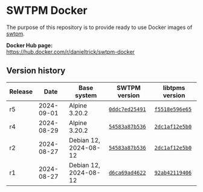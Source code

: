 SWTPM Docker
============

The purpose of this repository is to provide ready to use Docker images of [swtpm](https://github.com/stefanberger/swtpm).

**Docker Hub page:**  
<https://hub.docker.com/r/danieltrick/swtpm-docker>


Version history
---------------

| **Release** | **Date**   | **Base system**       | **SWTPM version**                                                           | **libtpms version**                                                           |
| ------------| ---------- | --------------------- | --------------------------------------------------------------------------- | ----------------------------------------------------------------------------- |
| r5          | 2024-09-01 | Alpine 3.20.2         | [`0ddc7ed25491`](https://github.com/stefanberger/swtpm/commit/0ddc7ed25491) | [`f5518e596e65`](https://github.com/stefanberger/libtpms/commit/f5518e596e65) |
| r4          | 2024-08-29 | Alpine 3.20.2         | [`54583a87b536`](https://github.com/stefanberger/swtpm/commit/54583a87b536) | [`2dc1af12e5b0`](https://github.com/stefanberger/libtpms/commit/2dc1af12e5b0) |
| r2          | 2024-08-27 | Debian 12, 2024-08-12 | [`54583a87b536`](https://github.com/stefanberger/swtpm/commit/54583a87b536) | [`2dc1af12e5b0`](https://github.com/stefanberger/libtpms/commit/2dc1af12e5b0) |
| r1          | 2024-08-27 | Debian 12, 2024-08-12 | [`d6ca69ad4622`](https://github.com/stefanberger/swtpm/commit/d6ca69ad4622) | [`92ab42119406`](https://github.com/stefanberger/libtpms/commit/92ab42119406) |
